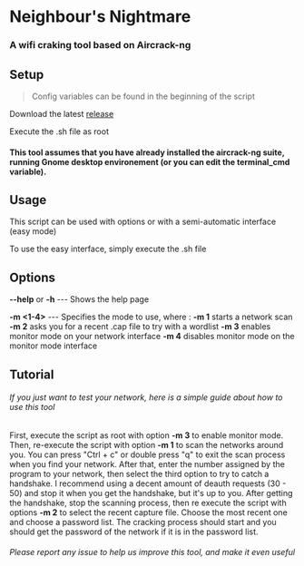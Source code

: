 # Neighbour's Nightmare

### A wifi craking tool based on Aircrack-ng

## Setup

> Config variables can be found in the beginning of the script

Download the latest [release](https://github.com/xil-f-dev/Neighbors-Nightmare/releases)

Execute the .sh file as root

#### This tool assumes that you have already installed the **aircrack-ng** suite, running **Gnome desktop environement** (or you can edit the terminal_cmd variable).

## Usage

This script can be used with options or with a semi-automatic interface (easy mode)

To use the easy interface, simply execute the .sh file

## Options

**--help** or **-h** --- Shows the help page

**-m <1-4>** --- Specifies the mode to use, where :
**-m 1** starts a network scan
**-m 2** asks you for a recent .cap file to try with a wordlist
**-m 3** enables monitor mode on your network interface
**-m 4** disables monitor mode on the monitor mode interface

## Tutorial

###### If you just want to test your network, here is a simple guide about how to use this tool

First, execute the script as root with option **-m 3** to enable monitor mode.
Then, re-execute the script with option **-m 1** to scan the networks around you.
You can press "Ctrl + c" or double press "q" to exit the scan process when you find your network.
After that, enter the number assigned by the program to your network, then select the third option to try to catch a handshake. I recommend using a decent amount of deauth requests (30 - 50) and stop it when you get the handshake, but it's up to you.
After getting the handshake, stop the scanning process, then re execute the script with options **-m 2** to select the recent capture file. Choose the most recent one and choose a password list. The cracking process should start and you should get the password of the network if it is in the password list.

###### Please report any issue to help us improve this tool, and make it even useful
